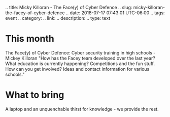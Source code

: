 .. title: Micky Killoran - The Face(y) of Cyber Defence
.. slug: micky-killoran-the-facey-of-cyber-defence
.. date: 2018-07-17 07:43:01 UTC-06:00
.. tags: event
.. category: 
.. link: 
.. description: 
.. type: text

# This month

The Face(y) of Cyber Defence: Cyber security training in high schools - Mickey Killoran
"How has the Facey team developed over the last year?
What education is currently happening?
Competitions and the fun stuff.
How can you get involved? Ideas and contact information for various schools."

# What to bring
A laptop and an unquenchable thirst for knowledge - we provide the rest.

